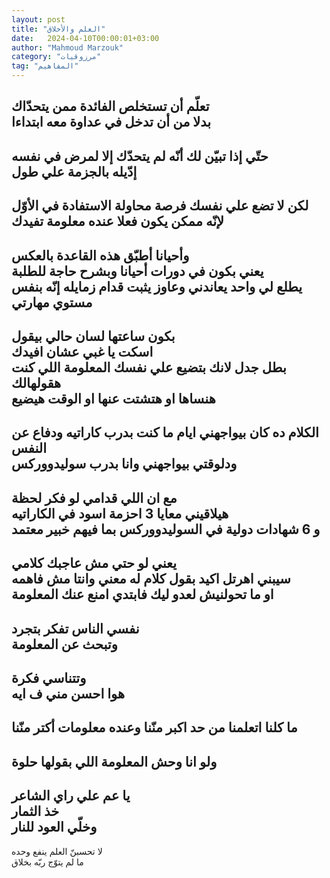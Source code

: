 ```yaml
---
layout: post
title: "العلم والأخلاق"
date:   2024-04-10T00:00:01+03:00
author: "Mahmoud Marzouk"
category: "مرزوقيات"
tag: "المفاهيم"
---
```



تعلّم أن تستخلص الفائدة ممن يتحدّاك  
بدلا من أن تدخل في عداوة معه ابتداءا  
-  
حتّي إذا تبيّن لك أنّه لم يتحدّك إلا لمرض في نفسه  
إدّيله بالجزمة علي طول  
-  
لكن لا تضع علي نفسك فرصة محاولة الاستفادة في الأوّل  
لإنّه ممكن يكون فعلا عنده معلومة تفيدك  
-  
وأحيانا أطبّق هذه القاعدة بالعكس  
يعني بكون في دورات أحيانا وبشرح حاجة للطلبة  
يطلع لي واحد يعاندني وعاوز يثبت قدام زمايله إنّه بنفس مستوي مهارتي  
-  
بكون ساعتها لسان حالي بيقول  
اسكت يا غبي عشان افيدك  
بطل جدل لانك بتضيع علي نفسك المعلومة اللي كنت هقولهالك  
هنساها او هتشتت عنها او الوقت هيضيع  
-  
الكلام ده كان بيواجهني ايام ما كنت بدرب كاراتيه ودفاع عن النفس  
ودلوقتي بيواجهني وانا بدرب سوليدووركس  
-  
مع ان اللي قدامي لو فكر لحظة  
هيلاقيني معايا 3 احزمة اسود في الكاراتيه  
و 6 شهادات دولية في السوليدووركس بما فيهم خبير معتمد  
-  
يعني لو حتي مش عاجبك كلامي  
سيبني اهرتل اكيد بقول كلام له معني وانتا مش فاهمه  
او ما تحولنيش لعدو ليك فابتدي امنع عنك المعلومة  
-  
نفسي الناس تفكر بتجرد  
وتبحث عن المعلومة  
-  
وتتناسي فكرة  
هوا احسن مني ف ايه  
-  
ما كلنا اتعلمنا من حد اكبر منّنا وعنده معلومات أكتر منّنا  
-  
ولو انا وحش المعلومة اللي بقولها حلوة  
-  
يا عم علي راي الشاعر  
خذ الثمار  
وخلّي العود للنار  
-  
لا تحسبنّ العلم ينفع وحده  
ما لم يتوّج ربّه بخلاق
